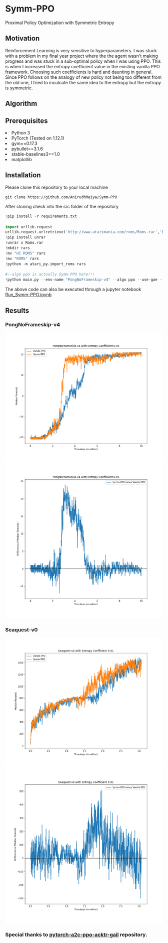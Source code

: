 # Symm-PPO
Proximal Policy Optimization with Symmetric Entropy

## Motivation
Reinforcement Learning is very sensitive to hyperparameters. I was stuck with a problem in my final year project where the the agent wasn't making progress and was stuck in a sub-optimal policy when I was using PPO. This is when I increased the entropy coefficient value in the existing vanilla PPO framework. Choosing such coefficients is hard and daunting in general. Since PPO follows on the analogy of new policy not being too different from the old one, I tried to inculcate the same idea to the entropy but the entropy is symmetric.

## Algorithm


## Prerequisites
<li>Python 3</li>
<li>PyTorch (Tested on 1.12.1)</li>
<li>gym==0.17.3</li>
<li>pybullet==3.1.6</li>
<li>stable-baselines3==1.0</li>
<li>matplotlib</li>

## Installation
Please clone this repository to your local machine
```
git clone https://github.com/AnirudhMaiya/Symm-PPO
```
After cloning check into the src folder of the repository 
```python
!pip install -r requirements.txt

import urllib.request
urllib.request.urlretrieve('http://www.atarimania.com/roms/Roms.rar','Roms.rar')
!pip install unrar
!unrar x Roms.rar
!mkdir rars
!mv "HC ROMS" rars
!mv "ROMS" rars
!python -m atari_py.import_roms rars

#--algo ppo is actually Symm-PPO here!!!
!python main.py --env-name "PongNoFrameskip-v4" --algo ppo --use-gae --lr 2.5e-4 --clip-param 0.1 --value-loss-coef 0.5 --num-processes 8 --num-steps 128 --num-mini-batch 1 --log-interval 1 --use-linear-lr-decay --entropy-coef 0.05
```
The above code can also be executed through a jupyter notebook <a href = 'https://github.com/AnirudhMaiya/Symm-PPO/blob/main/Run_Symm-PPO.ipynb'>Run_Symm-PPO.ipynb</a>

## Results
### PongNoFrameskip-v4 
![PongNoFrameskip-v4-Median-Rewards](viz/PongNoFrameskip-v4.png)
![PongNoFrameskip-v4-Diff-Median-Rewards](viz/PongNoFrameskip-v4-diff.png)

### Seaquest-v0
![Seaquest-v0-Median-Rewards](viz/Seaquest-v0.png)
![Seaquest-v0-Diff-Median-Rewards](viz/Seaquest-v0-diff.png)

### Special thanks to <a href = 'https://github.com/ikostrikov/pytorch-a2c-ppo-acktr-gail'>pytorch-a2c-ppo-acktr-gail</a> repository.
